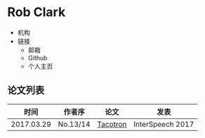 # Rob Clark

- 机构
- 链接
  - 邮箱
  - Github
  - 个人主页

## 论文列表

| 时间 | 作者序 | 论文 | 发表 |
|:-:|:-:|---|---|
| 2017.03.29 | No.13/14 | [Tacotron](../Models/TTS2_Acoustic/2017.03.29_Tacotron.md) | InterSpeech 2017 |
